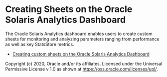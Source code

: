 # Creating Sheets on the Oracle Solaris Analytics Dashboard

The Oracle Solaris Analytics dashboard enables users to create custom sheets for monitoring and analyzing parameters ranging from performance as well as key StatsStore metrics.

- [Creating custom sheets on the Oracle Solaris Analytics Dashboard](creating_sheets.md)









Copyright (c) 2020, Oracle and/or its affiliates.
 Licensed under the Universal Permissive License v 1.0 as shown at <https://oss.oracle.com/licenses/upl/>.

